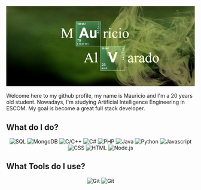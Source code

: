 <img src="src/banner.png">

Welcome here to my github profile, my name is Mauricio and I'm a 20 years old student. Nowadays, I'm studying Artificial Intelligence Engineering in ESCOM. My goal is become a great full stack developer.

## What do I do?

<p align="center">
    <img alt="SQL" src="https://img.shields.io/badge/SQL-Intermediate-F7DF1E?logo=MySQL&logoColor=white&style=for-the-badge">
    <img alt="MongoDB" src="https://img.shields.io/badge/MongoDB-Fluent-007396?logo=MongoDB&logoColor=white&style=for-the-badge">
    <img alt="C/C++" src="https://img.shields.io/badge/C%2FC%2b%2b-Proficient-E34F26?logo=C%2b%2b&logoColor=white&style=for-the-badge">
    <img alt="C#" src="https://img.shields.io/badge/c%23%20-Advanced-007396?logo=c-sharp&logoColor=white&style=for-the-badge">
    <img alt="PHP" src="https://img.shields.io/badge/php-Proficient-E34F26?logo=php&logoColor=white&style=for-the-badge">
    <img alt="Java" src="https://img.shields.io/badge/Java-Proficient-E34F26?logo=java&logoColor=white&style=for-the-badge">
    <img alt="Python" src="https://img.shields.io/badge/Python-Proficient-E34F26?logo=Python&logoColor=white&style=for-the-badge">
    <img alt="Javascript" src="https://img.shields.io/badge/Javascript-Advanced-1572B6?logo=Javascript&logoColor=white&style=for-the-badge">
    <img alt="CSS" src="https://img.shields.io/badge/CSS%20-Proficient-E34F26?logo=CSS3&logoColor=white&style=for-the-badge">
    <img alt="HTML" src="https://img.shields.io/badge/HTML%20-Proficient-E34F26?logo=HTML5&logoColor=white&style=for-the-badge">
    <img alt="Node.js" src="https://img.shields.io/badge/node.js-Advanced-1572B6?logo=node.js&logoColor=white&style=for-the-badge">
</p>

## What Tools do I use?

<p align="center">
    <img alt="Git" src="https://img.shields.io/badge/Git%20-Proficient-F05032?logo=Git&logoColor=white&style=for-the-badge">
    <img alt="Git" src="https://img.shields.io/badge/heroku-Proficient-F05032?logo=heroku&logoColor=white&style=for-the-badge">
</p>
